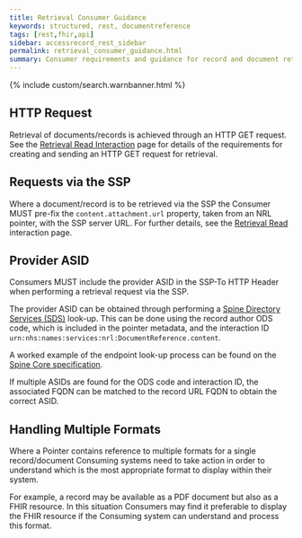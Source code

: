 ```yaml
---
title: Retrieval Consumer Guidance
keywords: structured, rest, documentreference
tags: [rest,fhir,api]
sidebar: accessrecord_rest_sidebar
permalink: retrieval_consumer_guidance.html
summary: Consumer requirements and guidance for record and document retrieval. 
---
```


{% include custom/search.warnbanner.html %}


## HTTP Request ##

Retrieval of documents/records is achieved through an HTTP GET request. See the [Retrieval Read Interaction](retrieval_interaction_read.html) page for details of the requirements for creating and sending an HTTP GET request for retrieval.

## Requests via the SSP ##

Where a document/record is to be retrieved via the SSP the Consumer MUST pre-fix the `content.attachment.url` property, taken from an NRL pointer, with the SSP server URL. For further details, see the [Retrieval Read](retrieval_interaction_read.html#retrieval-via-the-ssp) interaction page.

## Provider ASID ##

Consumers MUST include the provider ASID in the SSP-To HTTP Header when performing a retrieval request via the SSP.

The provider ASID can be obtained through performing a [Spine Directory Services (SDS)](https://developer.nhs.uk/apis/spine-core-1-0/build_directory.html) look-up. 
This can be done using the record author ODS code, which is included in the pointer metadata, and the interaction ID `urn:nhs:names:services:nrl:DocumentReference.content`. 

A worked example of the endpoint look-up process can be found on the [Spine Core specification](https://developer.nhs.uk/apis/spine-core-1-0/build_endpoints_example_spine_fhir.html).

If multiple ASIDs are found for the ODS code and interaction ID, the associated FQDN can be matched to the record URL FQDN to obtain the correct ASID.

## Handling Multiple Formats ##

Where a Pointer contains reference to multiple formats for a single record/document Consuming systems need to take action in order to understand which is the most appropriate format to display within their system. 

For example, a record may be available as a PDF document but also as a FHIR resource. In this situation Consumers may find it preferable to display the FHIR resource if the Consuming system can understand and process this format.
